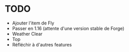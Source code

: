 # TODO
- Ajouter l'item de Fly
- Passer en 1.16 (attente d'une version stable de Forge)
- Weather Clear
- Top
- Réfléchir à d'autres features

